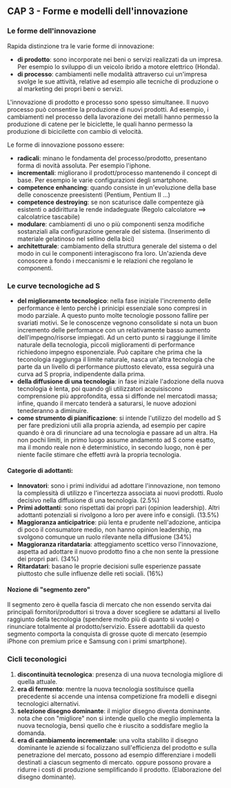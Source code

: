 ## CAP 3 - Forme e modelli dell'innovazione

### Le forme dell'innovazione
Rapida distinzione tra le varie forme di innovazione:

- **di prodotto**: sono incorporate nei beni o servizi realizzati da un impresa. Per esempio lo sviluppo di un veicolo ibrido a motore elettrico (Honda).
- **di processo**: cambiamenti nelle modalità attraverso cui un'impresa svolge le sue attività, relative ad esempio alle tecniche di produzione o al marketing dei propri beni o servizi.

L'innovazione di prodotto e processo sono spesso simultanee. Il nuovo processo può consentire la produzione di nuovi prodotti. Ad esempio, i cambiamenti nel processo della lavorazione dei metalli hanno permesso la produzione di catene per le biciclette, le quali hanno permesso la produzione di bicicilette con cambio di velocità.

Le forme di innovazione possono essere:

- **radicali**: minano le fondamenta del processo/prodotto, presentano forma di novità assoluta. Per esempio l'iphone.
- **incrementali**: migliorano il prodott/processo mantenendo il concept di base. Per esempio le varie configurazioni degli smartphone.
- **competence enhancing**: quando consiste in un'evoluzione della base delle conoscenze preesistenti (Pentium, Pentium II ...)
- **competence destroying**: se non scaturisce dalle compenteze già esistenti o addirittura le rende indadeguate (Regolo calcolatore ==> calcolatrice tascabile)
- **modulare**: cambiamenti di uno o più componenti senza modifiche sostanziali alla configurazione generale del sistema. (Inserimento di materiale gelatinoso nel sellino della bici)
- **architetturale**: cambiamento della struttura generale del sistema o del modo in cui le componenti interagiscono fra loro. Un'azienda deve conoscere a fondo i meccanismi e le relazioni che regolano le componenti.


### Le curve tecnologiche ad S
- **del miglioramento tecnologico**: nella fase iniziale l'incremento delle performance è lento perchè i prinicipi essenziale sono compresi in modo parziale. A questo punto molte tecnologie possono fallire per svariati motivi. Se le conoscenze vegnono consolidate si nota un buon incremento delle performance con un relativamente basso aumento dell'impegno/risorse impiegati. Ad un certo punto si raggiunge il limite naturale della tecnologia, piccoli miglioramenti di performance richiedono impegno esponenziale. Può capitare che prima che la teconologia raggiunga il limite naturale, nasca un'altra tecnologia che parte da un livello di performance piuttosto elevato, essa seguirà una curva ad S propria, indipendente dalla prima.
- **della diffusione di una tecnologia**: in fase iniziale l'adozione della nuova tecnologia è lenta, poi quando gli utilizzatori acquisiscono comprensione più approfondita, essa si diffonde nel mercatodi massa; infine, quando il mercato tenderà a saturarsi, le nuove adozioni tenederanno a diminuire.
- **come strumento di pianificazione**: si intende l'utilizzo del modello ad S per fare predizioni utili alla propria azienda, ad esempio per capire quando è ora di rinunciare ad una tecnologia e passare ad un altra. Ha non pochi limiti, in primo luogo assume andamento ad S come esatto, ma il mondo reale non è deterministico, in secondo luogo, non è per niente facile stimare che effetti avrà la propria tecnologia.

#### Categorie di adottanti:
- **Innovatori**: sono i primi individui ad adottare l'innovazione, non temono la complessità di utilizzo e l'incertezza associata ai nuovi prodotti. Ruolo decisivo nella diffusione di una tecnologia. (2.5%)
- **Primi adottanti**: sono rispettati dai propri pari (opinion leadership). Altri adottanti potenziali si rivolgono a loro per avere info e consigli. (13.5%)
- **Maggioranza anticipatrice**: più lenta e prudente nell'adozione, anticipa di poco il consumatore medio, non hanno opinion leadership, ma svolgono comunque un ruolo rilevante nella diffusione (34%)
- **Maggioranza ritardataria**: atteggiamento scettico verso l'innovazione, aspetta ad adottare il nuovo prodotto fino a che non sente la pressione dei propri pari. (34%)
- **Ritardatari**: basano le proprie decisioni sulle esperienze passate piuttosto che sulle influenze delle reti sociali. (16%)

#### Nozione di "segmento zero"
Il segmento zero è quella fascia di mercato che non essendo servita dai principali fornitori/produttori si trova a dover scegliere se adattarsi al livello raggiunto della tecnologia (spendere molto più di quanto si vuole) o rinunciare totalmente al prodotto/servizio. Essere adottabili da questo segmento comporta la conquista di grosse quote di mercato (esempio iPhone con premium price e Samsung con i primi smartphone).

### Cicli teconologici
1. **discontinuità tecnologica**: presenza di una nuova tecnologia migliore di quella attuale.
2. **era di fermento**: mentre la nuova tecnologia sostituisce quella precedente si accende una intensa competizione fra modelli e disegni tecnologici alternativi.
3. **selezione disegno dominante**: il miglior disegno diventa dominante. nota che con "migliore" non si intende quello che meglio implementa la nuova tecnologia, bensì quello che è riuscito a soddisfare meglio la domanda.
4. **era di cambiamento incrementale**: una volta stabilito il disegno dominante le aziende si focalizzano sull'efficienza del prodotto e sulla penetrazione del mercato, possono ad esempio differenziare i modelli destinati a ciascun segmento di mercato. oppure possono provare a ridurre i costi di produzione semplificando il prodotto. (Elaborazione del disegno dominante).